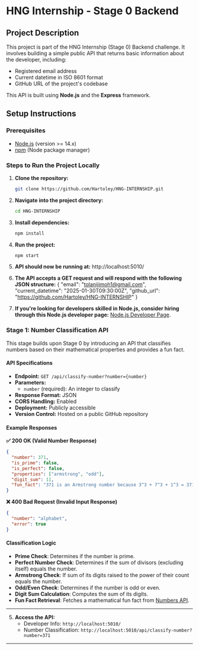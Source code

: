 # HNG Internship - Stage 0 Backend

## Project Description

This project is part of the HNG Internship (Stage 0) Backend challenge. It involves building a simple public API that returns basic information about the developer, including:

- Registered email address
- Current datetime in ISO 8601 format
- GitHub URL of the project's codebase

This API is built using **Node.js** and the **Express** framework.

## Setup Instructions

### Prerequisites

- [Node.js](https://nodejs.org/en/) (version >= 14.x)
- [npm](https://www.npmjs.com/) (Node package manager)

### Steps to Run the Project Locally

1. **Clone the repository:**
   ```bash
   git clone https://github.com/Hartoley/HNG-INTERNSHIP.git
   ```
2. **Navigate into the project directory:**

   ```bash
   cd HNG-INTERNSHIP

   ```

3. **Install dependencies:**

   ```bash
   npm install

   ```

4. **Run the project:**

   ```bash
   npm start

   ```

5. **API should now be running at:**
   http://localhost:5010/

6. **The API accepts a GET request and will respond with the following JSON structure:**
   {
   "email": "tolanijimoh1@gmail.com",
   "current_datetime": "2025-01-30T09:30:00Z",
   "github_url": "https://github.com/Hartoley/HNG-INTERNSHIP"
   }
7. **If you're looking for developers skilled in Node.js, consider hiring through this Node.js developer page:** [Node.js Developer Page](https://hng.tech/hire/nodejs-developers).

### **Stage 1: Number Classification API**

This stage builds upon Stage 0 by introducing an API that classifies numbers based on their mathematical properties and provides a fun fact.

#### **API Specifications**

- **Endpoint:** `GET /api/classify-number?number={number}`
- **Parameters:**
  - `number` (required): An integer to classify
- **Response Format:** JSON
- **CORS Handling:** Enabled
- **Deployment:** Publicly accessible
- **Version Control:** Hosted on a public GitHub repository

#### **Example Responses**

**✅ 200 OK (Valid Number Response)**

```json
{
  "number": 371,
  "is_prime": false,
  "is_perfect": false,
  "properties": ["armstrong", "odd"],
  "digit_sum": 11,
  "fun_fact": "371 is an Armstrong number because 3^3 + 7^3 + 1^3 = 371"
}
```

**❌ 400 Bad Request (Invalid Input Response)**

```json
{
  "number": "alphabet",
  "error": true
}
```

#### **Classification Logic**

- **Prime Check**: Determines if the number is prime.
- **Perfect Number Check**: Determines if the sum of divisors (excluding itself) equals the number.
- **Armstrong Check**: If sum of its digits raised to the power of their count equals the number.
- **Odd/Even Check**: Determines if the number is odd or even.
- **Digit Sum Calculation**: Computes the sum of its digits.
- **Fun Fact Retrieval**: Fetches a mathematical fun fact from [Numbers API](http://numbersapi.com/).

---

5. **Access the API:**
   - Developer Info: `http://localhost:5010/`
   - Number Classification: `http://localhost:5010/api/classify-number?number=371`

---
